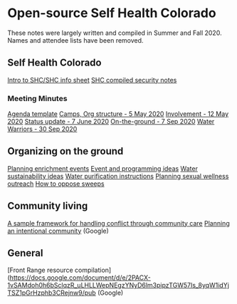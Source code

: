 # Open-source Self Health Colorado
These notes were largely written and compiled in Summer and Fall 2020. Names and attendee lists have been removed.

## Self Health Colorado
[Intro to SHC/SHC info sheet](shc/InfoSheet.md)
[SHC compiled security notes](shc/SecurityNotes.md)

### Meeting Minutes
[Agenda template](shc/AgendaTemplate.md)
[Camps, Org structure - 5 May 2020](shc/5May2020.md)
[Involvement - 12 May 2020](shc/12May2020.md)
[Status update - 7 June 2020](shc/7June2020.md)
[On-the-ground - 7 Sep 2020](shc/7Sep2020.md)
[Water Warriors - 30 Sep 2020](shc/30Sep2020.md)

## Organizing on the ground
[Planning enrichment events](organize/EnrichmentEventPlanning.md)
[Event and programming ideas](organize/ProgrammingIdeas.md)
[Water sustainability ideas](organize/SustainableWater.md)
[Water purification instructions](organize/WaterPurification.md)
[Planning sexual wellness outreach](organize/WellnessOutreach.md)
[How to oppose sweeps](organize/SweepSupport.md)

## Community living
[A sample framework for handling conflict through community care](organize/ConflictResolution.md)
[Planning an intentional community](https://docs.google.com/document/d/e/2PACX-1vQnGMRtu5dxPIiV-BXqZiHKnEKHTXVtvQGFdhYErsQi5owNDEmQYVrSHo7k7RIS38a2_EkbTm60eRwK/pub) (Google)

## General
[Front Range resource compilation](https://docs.google.com/document/d/e/2PACX-1vSAMdoh0h6bSclqzR_uLHLLWepNEgzYNyD6lm3pipzTGW57Is_8yqW1idYjTSZ1pGrHzphb3CRejnw9/pub (Google)
